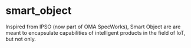 # smart_object
Inspired from IPSO (now part of OMA SpecWorks), Smart Object are are meant to encapsulate capabilities of intelligent products in the field of IoT, but not only.
